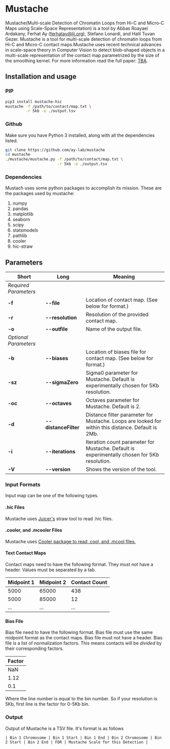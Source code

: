 # Mustache

Mustache(Multi-scale Detection of Chromatin Loops from Hi-C and Micro-C Maps using Scale-Space Representation) is a tool by Abbas Roayaei Ardakany, Ferhat Ay (ferhatay@lji.org), Stefano Lonardi, and Halil Tuvan Gezer.
Mustache is a tool for multi-scale detection of chromatin loops from Hi-C and Micro-C contact maps.Mustache uses recent technical advances in scale-space theory in Computer Vision to detect blob-shaped objects in a multi-scale representation of the contact map parametrized by the size of the smoothing kernel. For more information read the full
paper: <a href="">TBA</a>.

## Installation and usage

### PIP

```bash
pip3 install mustache-hic
mustache -f /path/to/contact/map.txt \
         -r 5kb -o ./output.tsv
```

### Github

Make sure you have Python 3 installed, along with all the dependencies listed.

```bash
git clone https://github.com/ay-lab/mustache
cd mustache
./mustache/mustache.py -f /path/to/contact/map.txt \
                       -r 5kb -o ./output.tsv
```

### Dependencies

Mustach uses some python packages to accomplish its mission. These are the packages used by mustache:

1. numpy
2. pandas
3. matplotlib
4. seaborn
5. scipy
6. statsmodels
7. pathlib
8. cooler
9. hic-straw

## Parameters

| Short                 | Long                 | Meaning                                                                                            |
| --------------------- | -------------------- | -------------------------------------------------------------------------------------------------- |
| _Required Parameters_ |                      |                                                                                                    |
| **-f**                | **--file**           | Location of contact map. (See below for format.)                                                   |
| **-r**                | **--resolution**     | Resolution of the provided contact map.                                                            |
| **-o**                | **--outfile**        | Name of the output file.                                                                           |
| _Optional Parameters_ |                      |                                                                                                    |
| **-b**                | **--biases**         | Location of biases file for contact map. (See below for format.)                                   |
| **-sz**               | **--sigmaZero**      | Sigma0 parameter for Mustache. Default is experimentally chosen for 5Kb resolution.                |
| **-oc**               | **--octaves**        | Octaves parameter for Mustache. Default is 2.                                                      |
| **-d**                | **--distanceFilter** | Distance filter parameter for Mustache. Loops are looked for within this distance. Default is 2Mb. |
| **-i**                | **--iterations**     | Iteration count parameter for Mustache. Default is experimentally chosen for 5Kb resolution.       |
| **-V**                | **--version**        | Shows the version of the tool.                                                                     |

### Input Formats

Input map can be one of the following types.

#### .hic Files

Mustache uses <a href="https://github.com/aidenlab/straw">Juicer's</a> straw tool to read .hic files.

#### .cooler, and .mcooler Files

Mustache uses <a href="https://github.com/mirnylab/cooler">Cooler package to read .cool, and .mcool files.</a>

#### Text Contact Maps

Contact maps need to have the following format. They must not have a header.
Values must be separated by a tab.

| Midpoint 1 | Midpoint 2 | Contact Count |
| ---------- | ---------- | ------------- |
| 5000       | 65000      | 438           |
| 5000       | 85000      | 12            |
| ...        | ...        | ...           |

#### Bias File

Bias file need to have the following format.
Bias file must use the same midpoint format as the contact maps.
Bias file must not have a header. Bias file is a list of normalization factors. This means contacts will be _divided_ by their corresponding factors.

| Factor |
| ------ |
| NaN    |
| 1.12   |
| 0.1    |

Where the line number is equal to the bin number. So if your resolution is 5Kb, first line is the factor for 0-5Kb bin.

### Output

Output of Mustache is a TSV file. It's format is as follows

`| Bin 1 Chromosome | Bin 1 Start | Bin 1 End | Bin 2 Chromosome | Bin 2 Start | Bin 2 End | FDR | Mustache Scale for this Detection |`
